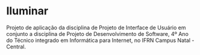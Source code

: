 # Iluminar
Projeto de aplicação da disciplina de Projeto de Interface de Usuário em conjunto a disciplina de Projeto de Desenvolvimento de Software, 4º Ano do Técnico integrado em Informática para Internet, no IFRN Campus Natal - Central.

